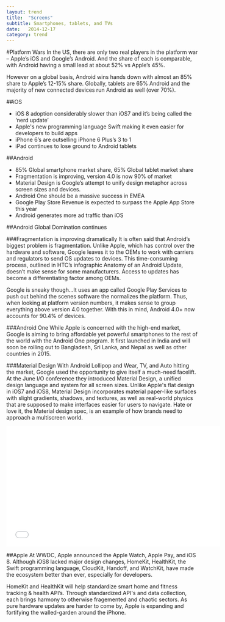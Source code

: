 ```yaml
---
layout: trend
title:  "Screens"
subtitle: Smartphones, tablets, and TVs
date:   2014-12-17
category: trend
---
```

#Platform Wars
In the US, there are only two real players in the platform war – Apple’s iOS and Google’s Android.  And the share of each is comparable, with Android having a small lead at about 52% vs Apple’s 45%.

However on a global basis, Android wins hands down with almost an 85% share to Apple’s 12-15% share. Globally, tablets are 65% Android and the majority of new connected devices run Android as well (over 70%).

##iOS
- iOS 8 adoption considerably slower than iOS7 and it’s being called the ‘nerd update’
- Apple's new programming language Swift making it even easier for developers to build apps
- iPhone 6’s are outselling iPhone 6 Plus’s 3 to 1
- iPad continues to lose ground to Android tablets

##Android
- 85% Global smartphone market share, 65% Global tablet market share
- Fragmentation is improving, version 4.0 is now 90% of market
- Material Design is Google’s attempt to unify design metaphor across screen sizes and devices.
- Android One should be a massive success in EMEA
- Google Play Store Revenue is expected to surpass the Apple App Store this year
- Android generates more ad traffic than iOS


##Android Global Domination continues


###Fragmentation is improving dramatically
It is often said that Android’s biggest problem is fragmentation. Unlike Apple, which has control over the hardware and software, Google leaves it to the OEMs to work with carriers and regulators to send OS updates to devices. This time-consuming process, outlined in HTC’s infographic Anatomy of an Android Update, doesn’t make sense for some manufacturers. Access to updates has become a differentiating factor among OEMs.

Google is sneaky though...It uses an app called Google Play Services to push out behind the scenes software the normalizes the platform. Thus, when looking at platform version numbers, it makes sense to group everything above version 4.0 together. With this in mind, Android 4.0+ now accounts for 90.4% of devices. 
<!-- 
###Vanilla 
Android greatest strength is also its greatest weakness--it’s open source mandate. The Android Open Source Project (AOSP) version of the software and what ends up on a Samsung Galaxy S5 are quite different. There are only a handful of devices that run “vanilla” Android and they account for roughly 3% of the total market. However, we expect vanilla Android to gain traction. Furthermore, thanks Google’s new Material Design specifications, Android apps will begin using similar design metaphors, structures, and layouts. This should assure quality user experiences across devices and versions. 
 -->
###Android One
While Apple is concerned with the high-end market, Google is aiming to bring affordable yet powerful smartphones to the rest of the world with the Android One program. It first launched in India and will soon be rolling out to Bangladesh, Sri Lanka, and Nepal as well as other countries in 2015. 

###Material Design
With Android Lollipop and Wear, TV, and Auto hitting the market, Google used the opportunity to give itself a much-need facelift. At the June I/O conference they introduced Material Design, a unified design language and system for all screen sizes. Unlike Apple's flat design in iOS7 and iOS8, Material Design incorporates material paper-like surfaces with slight gradients, shadows, and textures, as well as real-world physics that are supposed to make interfaces easier for users to navigate. Hate or love it, the Material design spec, is an example of how brands need to approach a multiscreen world. 

<iframe class="miframe" width="560" height="315" src="//www.youtube.com/embed/Q8TXgCzxEnw" frameborder="0" allowfullscreen></iframe>

##Apple
At WWDC, Apple announced the Apple Watch, Apple Pay, and iOS 8. Although iOS8 lacked major design changes, HomeKit, HealthKit, the Swift programming language, CloudKit, Handoff, and WatchKit, have made the ecosystem better than ever, especially for developers.

HomeKit and HealthKit will help standardize smart home and fitness tracking & health API’s. Through standardized API's and data collection, each brings harmony to otherwise fragemented and  chaotic sectors. As pure hardware updates are harder to come by, Apple is expanding and fortifying the walled-garden around the iPhone. 





